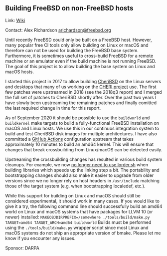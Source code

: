 ## Building FreeBSD on non-FreeBSD hosts ##

Link:	 [Wiki](https://wiki.freebsd.org/BuildingOnNonFreeBSD)  

Contact: Alex Richardson <arichardson@freebsd.org>  

Until recently FreeBSD could only be built on a FreeBSD host.
However, many popular free CI tools only allow building on Linux or macOS and
therefore can not be used for building the FreeBSD base system. Furthermore, it
is sometimes useful to cross-build FreeBSD for a remote machine or an emulator
even if the build machine is not running FreeBSD.
The goal of this project is to allow building the base system on Linux and macOS
hosts.

I started this project in 2017 to allow building
[CheriBSD](https://github.com/CTSRD-CHERI/cheribsd) on the Linux servers and
desktops that many of us working on the [CHERI project](http://www.cheri-cpu.org)
use. The first few patches were upstreamed in 2018 (see the 2018q3 report) and
I merged the full set of patches to CheriBSD shortly after. Over the past two
years I have slowly been upstreaming the remaining patches and finally comitted
the last required change in time for this report.

As of September 2020 it should be possible to use the `buildworld` and
`buildkernel` make targets to build a fully-functional FreeBSD installation
on macOS and Linux hosts. We use this in our continuos integration system to
build and test CheriBSD disk images for multiple architectures.
I have also committed a [GitHub Actions](https://github.com/features/actions)
configuration upstream that takes approximately 10 minutes to build an amd64
kernel. This will ensure that changes that break crossbuilding from Linux/macOS
can be detected easily.

Upstreaming the crossbuilding changes has resulted in various build system
cleanups. For example, we now [no longer need to use lorder.sh](https://reviews.freebsd.org/rS365836)
when building libraries which speeds up the linking step a bit.
The portability and bootstrapping changes should also make it easier
to upgrade from older versions since we no longer rely on host headers in
`/usr/include` matching those of the target system (e.g. when bootstrapping
localedef, etc.).

While this support for building on Linux and macOS should still be considered
experimental, it should work in many cases. If you would like to give it a try,
the following command line should successfully build an amd64 world on Linux
and macOS systems that have packages for LLVM 10 (or newer) installed:
`MAKEOBJDIRPREFIX=/somewhere ./tools/build/make.py TARGET=amd64 TARGET_ARCH=amd64 buildworld`
Builds must be performed using the `./tools/build/make.py` wrapper script since
most Linux and macOS systems do not ship an appropriate version of bmake.
Please let me know if you encounter any issues.

Sponsor: DARPA
